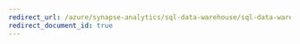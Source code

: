 ```yaml
---
redirect_url: /azure/synapse-analytics/sql-data-warehouse/sql-data-warehouse-tables-overview
redirect_document_id: true
---
```

